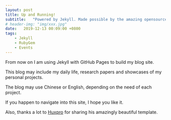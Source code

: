 ```yaml
---
layout: post
title: Up and Running!
subtitle:   "Powered by Jekyll. Made possible by the amazing opensource community."
# header-img: "img/xxx.jpg"
date:   2019-12-13 00:09:00 +0800
tags:
    - Jekyll
    - RubyGem
    - Events
---
```

From now on I am using Jekyll with GitHub Pages to build my blog site.

This blog may include my daily life, research papers and showcases of my personal projects.

The blog may use Chinese or English, depending on the need of each project.

If you happen to navigate into this site, I hope you like it.

Also, thanks a lot to [Huxpro](https://huangxuan.me) for sharing his amazingly beautiful template.